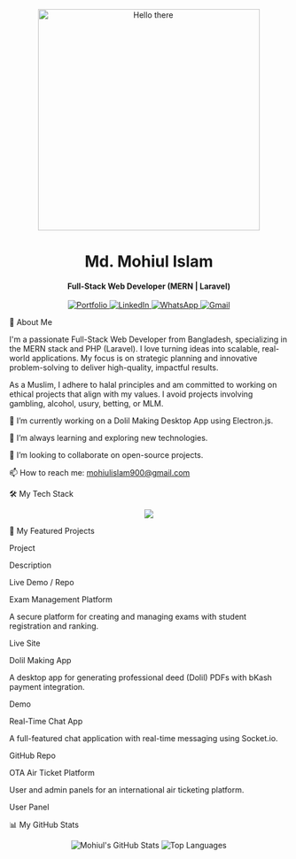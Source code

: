 <div align="center">
<a href="https://www.google.com/search?q=https://mohiulislam.netlify.app/">
<img src="https://www.google.com/search?q=https://rishavanand.github.io/static/images/greetings.gif" alt="Hello there" width="400" />
</a>
</div>

<div align="center">
<h1>
Md. Mohiul Islam
</h1>
<strong>Full-Stack Web Developer (MERN | Laravel)</strong>
</div>

<br>

<div align="center">
<a href="https://www.google.com/search?q=https://mohiulislam.netlify.app/" target="_blank">
<img src="https://www.google.com/search?q=https://img.shields.io/badge/Portfolio-255E63%3Fstyle%3Dfor-the-badge%26logo%3Dionic%26logoColor%3Dwhite" alt="Portfolio">
</a>
<a href="https://www.linkedin.com/in/mohiul-islam-dev/" target="_blank">
<img src="https://www.google.com/search?q=https://img.shields.io/badge/LinkedIn-0077B5%3Fstyle%3Dfor-the-badge%26logo%3Dlinkedin%26logoColor%3Dwhite" alt="LinkedIn">
</a>
<a href="https://wa.me/8801611969800" target="_blank">
<img src="https://www.google.com/search?q=https://img.shields.io/badge/WhatsApp-25D366%3Fstyle%3Dfor-the-badge%26logo%3Dwhatsapp%26logoColor%3Dwhite" alt="WhatsApp">
</a>
<a href="mailto:mohiulislam900@gmail.com">
<img src="https://img.shields.io/badge/Gmail-D14836?style=for-the-badge&logo=gmail&logoColor=white" alt="Gmail">
</a>
</div>

📖 About Me

I'm a passionate Full-Stack Web Developer from Bangladesh, specializing in the MERN stack and PHP (Laravel). I love turning ideas into scalable, real-world applications. My focus is on strategic planning and innovative problem-solving to deliver high-quality, impactful results.

As a Muslim, I adhere to halal principles and am committed to working on ethical projects that align with my values. I avoid projects involving gambling, alcohol, usury, betting, or MLM.

🔭 I’m currently working on a Dolil Making Desktop App using Electron.js.

🌱 I’m always learning and exploring new technologies.

👯 I’m looking to collaborate on open-source projects.

📫 How to reach me: mohiulislam900@gmail.com

🛠️ My Tech Stack

<p align="center">
<a href="https://skillicons.dev">
<img src="https://www.google.com/search?q=https://skillicons.dev/icons%3Fi%3Dphp,laravel,js,ts,react,nextjs,nodejs,express,nest,electron,mongodb,mysql,sqlite,html,css,sass,tailwind,bootstrap,mui,vite,git,github,docker,postman,figma%26perline%3D12" />
</a>
</p>

🚀 My Featured Projects

Project

Description

Live Demo / Repo

Exam Management Platform

A secure platform for creating and managing exams with student registration and ranking.

Live Site

Dolil Making App

A desktop app for generating professional deed (Dolil) PDFs with bKash payment integration.

Demo

Real-Time Chat App

A full-featured chat application with real-time messaging using Socket.io.

GitHub Repo

OTA Air Ticket Platform

User and admin panels for an international air ticketing platform.

User Panel

📊 My GitHub Stats

<p align="center">
<img src="https://www.google.com/search?q=https://github-readme-stats.vercel.app/api%3Fusername%3Dmohiulislam-dev%26show_icons%3Dtrue%26theme%3Dradical%26hide_border%3Dtrue%26count_private%3Dtrue" alt="Mohiul's GitHub Stats" />
<img src="https://www.google.com/search?q=https://github-readme-stats.vercel.app/api/top-langs/%3Fusername%3Dmohiulislam-dev%26layout%3Dcompact%26theme%3Dradical%26hide_border%3Dtrue" alt="Top Languages" />
</p>
